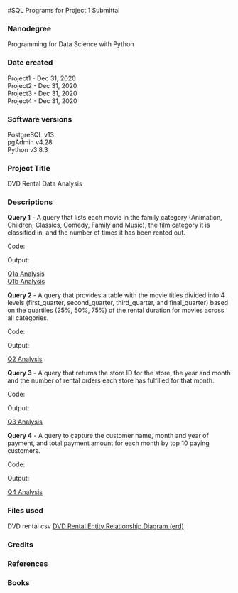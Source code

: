 #SQL Programs for Project 1 Submittal

### Nanodegree
Programming for Data Science with Python

### Date created
Project1 - Dec 31, 2020  
Project2 - Dec 31, 2020  
Project3 - Dec 31, 2020  
Project4 - Dec 31, 2020

### Software versions
PostgreSQL v13  
pgAdmin v4.28  
Python v3.8.3

### Project Title
DVD Rental Data Analysis

### Descriptions
**Query 1** - A query that lists each movie in the family category (Animation, Children, Classics, Comedy, Family and Music), the film category it is classified in, and the number of times it has been rented out.

Code:  

Output:  

[Q1a Analysis](https://github.com/urbanengr/u_sql_projects/P1_1a.JPG)  
[Q1b Analysis](https://github.com/urbanengr/u_sql_projects/P1_1b.JPG)

**Query 2** - A query that provides a table with the movie titles divided into 4 levels (first_quarter, second_quarter, third_quarter, and final_quarter) based on the quartiles (25%, 50%, 75%) of the rental duration for movies across all categories.

Code:  

Output:  

[Q2 Analysis](https://github.com/urbanengr/u_sql_projects/P1_2.JPG)

**Query 3** - A query that returns the store ID for the store, the year and month and the number of rental orders each store has fulfilled for that month.

Code:  

Output:  

[Q3 Analysis](https://github/urbanengr/u_sql_projects/P1_3.JPG)

**Query 4** - A query to capture the customer name, month and year of payment, and total payment amount for each month by top 10 paying customers.

Code:  

Output:  

[Q4 Analysis](https://github/urbanengr/u_sql_projects/P1_4.JPG)


### Files used
DVD rental csv 
[DVD Rental Entity Relationship Diagram (erd)](https://github.com/urbanengr/u_sql_projects/dvd-rental-erd-2.pdf)

### Credits


### References


### Books

